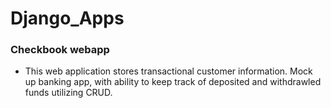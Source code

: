 # Django_Apps

### Checkbook webapp
- This web application stores transactional customer information.  Mock up banking app, with ability to keep track of deposited and withdrawled funds utilizing CRUD.
